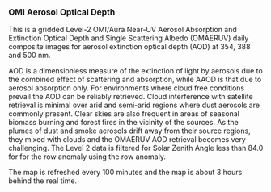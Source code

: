 ### OMI Aerosol Optical Depth  

This is a gridded Level-2 OMI/Aura Near-UV Aerosol Absorption and Extinction Optical Depth and Single Scattering Albedo (OMAERUV) daily composite images for aerosol extinction optical depth (AOD) at 354, 388 and 500 nm. 

AOD is a dimensionless measure of the extinction of light by aerosols due to the combined effect of scattering and absorption, while AAOD is that due to aerosol absorption only. For environments where cloud free conditions prevail the AOD can be reliably retrieved. Cloud interference with satellite retrieval is minimal over arid and semi-arid regions where dust aerosols are commonly present. Clear skies are also frequent in areas of seasonal biomass burning and forest fires in the vicinity of the sources. As the plumes of dust and smoke aerosols drift away from their source regions, they mixed with clouds and the OMAERUV AOD retrieval becomes very challenging. The Level 2 data is filtered for Solar Zenith Angle less than 84.0 for for the row anomaly using the row anomaly. 

The map is refreshed every 100 minutes and the map is about 3 hours behind the real time.

